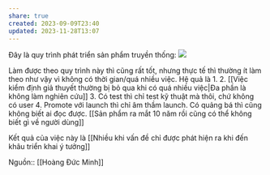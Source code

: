 ```yaml
---
share: true
created: 2023-09-09T23:40
updated: 2023-11-28T13:07
---
```

Đây là quy trình phát triển sản phẩm truyền thống:
![](https://i.imgur.com/UVkZGQo.png)

Làm được theo quy trình này thì cũng rất tốt, nhưng thực tế thì thường ít làm theo như vậy vì không có thời gian/quá nhiều việc. Hệ quả là
1. 
2. [[Việc kiểm định giả thuyết thường bị bỏ qua khi có quá nhiều việc|Đa phần là không làm nghiên cứu]]
3. Có test thì chỉ test kỹ thuật mà thôi, chứ không có user
4. Promote với launch thì chỉ âm thầm launch. Có quảng bá thì cũng không biết ai đọc được. [[Sản phẩm ra mắt 10 năm rồi cũng có thể không biết gì về người dùng]]

Kết quả của việc này là [[Nhiều khi vấn đề chỉ được phát hiện ra khi đến khâu triển khai ý tưởng]]

Nguồn:: [[Hoàng Đức Minh]]

